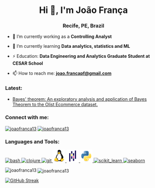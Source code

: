 <h1 align="center">Hi 👋, I'm João França</h1>
<h3 align="center">Recife, PE, Brazil</h3>

- 🔭 I’m currently working as a **Controlling Analyst**

- 🌱 I’m currently learning **Data analytics, statistics and ML**

- ⚡ Education: **Data Engineering and Analytics Graduate Student at CESAR School**

- 📫 How to reach me: **joao.francapf@gmail.com**

<h3 align="left">Latest:</h3>

-   [Bayes' theorem: An exploratory analysis and application of Bayes Theorem to the Olist Ecommerce dataset.](https://github.com/joaofranca13/olist-bayes)

<h3 align="left">Connect with me:</h3>
<p align="left">
<a href="https://linkedin.com/in/joaofranca13" target="blank"><img align="center" src="https://raw.githubusercontent.com/rahuldkjain/github-profile-readme-generator/master/src/images/icons/Social/linked-in-alt.svg" alt="joaofranca13" height="30" width="40" /></a>
<a href="https://www.hackerrank.com/joaofranca13" target="blank"><img align="center" src="https://raw.githubusercontent.com/rahuldkjain/github-profile-readme-generator/master/src/images/icons/Social/hackerrank.svg" alt="joaofranca13" height="30" width="40" /></a>

<h3 align="left">Languages and Tools:</h3>
<p align="left"> <a href="https://www.gnu.org/software/bash/" target="_blank" rel="noreferrer"> <img src="https://www.vectorlogo.zone/logos/gnu_bash/gnu_bash-icon.svg" alt="bash" width="40" height="40"/> </a> <a href="https://clojure.org/" target="_blank" rel="noreferrer"> <img src="https://upload.wikimedia.org/wikipedia/commons/5/5d/Clojure_logo.svg" alt="clojure" width="40" height="40"/> </a> <a href="https://git-scm.com/" target="_blank" rel="noreferrer"> <img src="https://www.vectorlogo.zone/logos/git-scm/git-scm-icon.svg" alt="git" width="40" height="40"/> </a> <a href="https://www.linux.org/" target="_blank" rel="noreferrer"> <img src="https://raw.githubusercontent.com/devicons/devicon/master/icons/linux/linux-original.svg" alt="linux" width="40" height="40"/> </a> <a href="https://pandas.pydata.org/" target="_blank" rel="noreferrer"> <img src="https://raw.githubusercontent.com/devicons/devicon/2ae2a900d2f041da66e950e4d48052658d850630/icons/pandas/pandas-original.svg" alt="pandas" width="40" height="40"/> </a> <a href="https://www.python.org" target="_blank" rel="noreferrer"> <img src="https://raw.githubusercontent.com/devicons/devicon/master/icons/python/python-original.svg" alt="python" width="40" height="40"/> </a> <a href="https://scikit-learn.org/" target="_blank" rel="noreferrer"> <img src="https://upload.wikimedia.org/wikipedia/commons/0/05/Scikit_learn_logo_small.svg" alt="scikit_learn" width="40" height="40"/> </a> <a href="https://seaborn.pydata.org/" target="_blank" rel="noreferrer"> <img src="https://seaborn.pydata.org/_images/logo-mark-lightbg.svg" alt="seaborn" width="40" height="40"/> </a> </p>

<p><img align="left" src="https://github-readme-stats.vercel.app/api/top-langs?username=joaofranca13&show_icons=true&locale=en&layout=compact&theme=default" alt="joaofranca13"& /></p>

<p>&nbsp;<img align="center" src="https://github-readme-stats.vercel.app/api?username=joaofranca13&show_icons=true&locale=en&theme=default" alt="joaofranca13" /></p>

[![GitHub Streak](https://github-readme-streak-stats.herokuapp.com?user=joaofranca13&theme=default&hide_border=false)](https://git.io/streak-stats)

